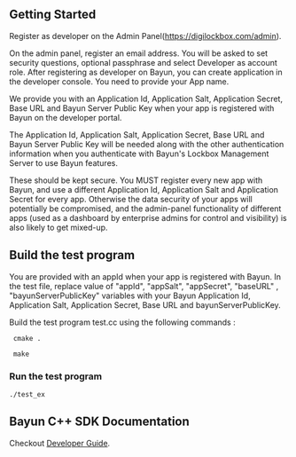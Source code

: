 ## Getting Started

Register as developer on the Admin Panel(https://digilockbox.com/admin).

On the admin panel, register an email address. You will be asked to set security questions, optional passphrase and select Developer as account role. After registering as developer on Bayun, you can create application in the developer console. You need to provide your App name.

We provide you with an Application Id, Application Salt, Application Secret, Base URL and Bayun Server Public Key when your app is registered with Bayun on the developer portal.

The Application Id, Application Salt, Application Secret, Base URL and Bayun Server Public Key will be needed along with the other authentication information when you authenticate with Bayun's Lockbox Management Server to use Bayun features.

These should be kept secure. You MUST register every new app with Bayun, and use a different Application Id, Application Salt and Application Secret for every app. Otherwise the data security of your apps will potentially be compromised, and the admin-panel functionality of different apps (used as a dashboard by enterprise admins for control and visibility) is also likely to get mixed-up.

## Build the test program

You are provided with an appId when your app is registered with Bayun.
In the test file, replace value of "appId", "appSalt", "appSecret", "baseURL" , "bayunServerPublicKey" variables with your Bayun Application Id, Application Salt, Application Secret, Base URL and bayunServerPublicKey.

Build the test program test.cc using the following commands :

` cmake .`

` make`

### Run the test program

`./test_ex`

## Bayun C++ SDK Documentation

Checkout [Developer Guide](https://bayun.gitbook.io/bayuncoresdk-cpp/).

